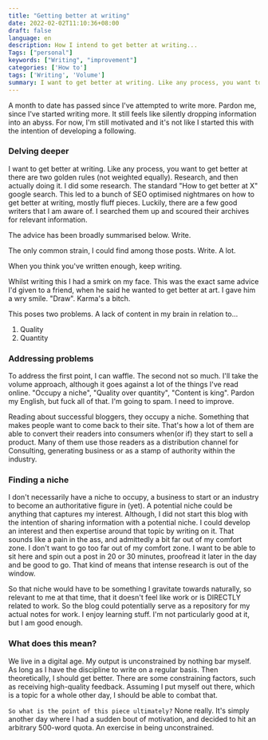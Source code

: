 ```yaml
---
title: "Getting better at writing"
date: 2022-02-02T11:10:36+08:00
draft: false
language: en
description: How I intend to get better at writing...
Tags: ["personal"]
keywords: ["Writing", "improvement"]
categories: ['How to']
tags: ['Writing', 'Volume']
summary: I want to get better at writing. Like any process, you want to get better at there are two golden rules (not weighted equally). Research, and then actually doing it. I guess I'm doing it.
---
```



A month to date has passed since I've attempted to write more. Pardon me, since I've started writing more. It still feels like silently dropping information into an abyss. For now, I'm still motivated and it's not like I started this with the intention of developing a following.

### Delving deeper

I want to get better at writing. Like any process, you want to get better at there are two golden rules (not weighted equally). Research, and then actually doing it. I did some research. The standard "How to get better at X" google search. This led to a bunch of SEO optimised nightmares on how to get better at writing, mostly fluff pieces. Luckily, there are a few good writers that I am aware of. I searched them up and scoured their archives for relevant information. 

The advice has been broadly summarised below. Write.

The only common strain, I could find among those posts. Write. A lot.

When you think you've written enough, keep writing. 

Whilst writing this I had a smirk on my face. This was the exact same advice I'd given to a friend,  when he said he wanted to get better at art. I gave him a wry smile. "Draw". Karma's a bitch. 

This poses two problems. A lack of content in my brain in relation to...

1. Quality
2. Quantity

### Addressing problems

To address the first point, I can waffle. The second not so much. I'll take the volume approach, although it goes against a lot of the things I've read online. "Occupy a niche", "Quality over quantity", "Content is king". Pardon my English, but fuck all of that. I'm going to spam. I need to improve.

Reading about successful bloggers, they occupy a niche. Something that makes people want to come back to their site. That's how a lot of them are able to convert their readers into consumers when(or if) they start to sell a product. Many of them use those readers as a distribution channel for Consulting, generating business or as a stamp of authority within the industry.

### Finding a niche

I don't necessarily have a niche to occupy, a business to start or an industry to become an authoritative figure in (yet). A potential niche could be anything that captures my interest. Although, I did not start this blog with the intention of sharing information with a potential niche. I could develop an interest and then expertise around that topic by writing on it. That sounds like a pain in the ass, and admittedly a bit far out of my comfort zone. I don't want to go too far out of my comfort zone. I want to be able to sit here and spin out a post in 20 or 30 minutes, proofread it later in the day and be good to go. That kind of means that intense research is out of the window.

So that niche would have to be something I gravitate towards naturally, so relevant to me at that time, that it doesn't feel like work or is DIRECTLY related to work. So the blog could potentially serve as a repository for my actual notes for work. I enjoy learning stuff. I'm not particularly good at it, but I am good enough. 


### What does this mean?

We live in a digital age. My output is unconstrained by nothing bar myself. As long as I have the discipline to write on a regular basis. Then theoretically, I should get better. There are some constraining factors, such as receiving high-quality feedback. Assuming I put myself out there, which is a topic for a whole other day, I should be able to combat that. 

`So what is the point of this piece ultimately?` None really. It's simply another day where I had a sudden bout of motivation, and decided to hit an arbitrary 500-word quota. An exercise in being unconstrained. 
